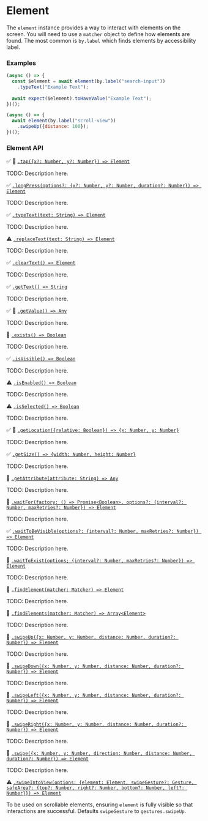 # Element

The `element` instance provides a way to interact with elements on the screen. You will need to use a `matcher` object to define how elements are found. The most common is `by.label` which finds elements by accessibility label.

### Examples

```javascript
(async () => {
  const $element = await element(by.label("search-input"))
    .typeText("Example Text");
  
  await expect($element).toHaveValue("Example Text");
})();
```

```javascript
(async () => {
  await element(by.label("scroll-view"))
    .swipeUp({distance: 100});
})();
```
### Element API

:white_check_mark: :hammer: [```.tap({x?: Number, y?: Number}) => Element```](./element/tap.md)

TODO: Description here.

:white_check_mark: [```.longPress(options?: {x?: Number, y?: Number, duration?: Number}) => Element```](./element/longPress.md)

TODO: Description here.

:white_check_mark: [```.typeText(text: String) => Element```](./element/typeText.md)

TODO: Description here.

:warning: [```.replaceText(text: String) => Element```](./element/replaceText.md)

TODO: Description here.

:white_check_mark: [```.clearText() => Element```](./element/clearText.md)

TODO: Description here.

:white_check_mark: [```.getText() => String```](./element/getText.md)

TODO: Description here.

:white_check_mark: :hammer: [```.getValue() => Any```](./element/getValue.md)

TODO: Description here.

:hammer: [```.exists() => Boolean```](./element/exists.md)

TODO: Description here.

:white_check_mark: [```.isVisible() => Boolean```](./element/isVisible.md)

TODO: Description here.

:warning: [```.isEnabled() => Boolean```](./element/isEnabled.md)

TODO: Description here.

:warning: [```.isSelected() => Boolean```](./element/isSelected.md)

TODO: Description here.

:white_check_mark: :hammer: [```.getLocation({relative: Boolean}) => {x: Number, y: Number}```](./element/getLocation.md)

TODO: Description here.

:white_check_mark: [```.getSize() => {width: Number, height: Number}```](./element/getSize.md)

TODO: Description here.

:hammer: [```.getAttribute(attribute: String) => Any```](./element/getAttribute.md)

TODO: Description here.

:hammer: [```.waitFor(factory: () => Promise<Boolean>, options?: {interval?: Number, maxRetries?: Number}) => Element```](./element/waitFor.md)

TODO: Description here.

:white_check_mark: [```.waitToBeVisible(options?: {interval?: Number, maxRetries?: Number}) => Element```](./element/waitToBeVisible.md)

TODO: Description here.

:hammer: [```.waitToExist(options; {interval?: Number, maxRetries?: Number}) => Element```](./element/waitToExist.md)

TODO: Description here.

:hammer: [```.findElement(matcher: Matcher) => Element```](./element/findElement.md)

TODO: Description here.

:hammer: [```.findElements(matcher: Matcher) => Array<Element>```](./element/findElements.md)

TODO: Description here.

:hammer: [```.swipeUp({x: Number, y: Number, distance: Number, duration?: Number}) => Element```](./device/swipeUp.md)

TODO: Description here.

:hammer: [```.swipeDown({x: Number, y: Number, distance: Number, duration?: Number}) => Element```](./device/swipeDown.md)

TODO: Description here.

:hammer: [```.swipeLeft({x: Number, y: Number, distance: Number, duration?: Number}) => Element```](./device/swipeLeft.md)

TODO: Description here.

:hammer: [```.swipeRight({x: Number, y: Number, distance: Number, duration?: Number}) => Element```](./device/swipeRight.md)

TODO: Description here.

:hammer: [```.swipe({x: Number, y: Number, direction: Number, distance: Number, duration?: Number}) => Element```](./device/swipe.md)

TODO: Description here.

:warning: [```.swipeIntoView(options: {element: Element, swipeGesture?: Gesture, safeArea?: {top?: Number, right?: Number, bottom?: Number, left?: Number}}) => Element```](./device/swipeIntoView.md)

To be used on scrollable elements, ensuring `element` is fully visible so that interactions are successful. Defaults `swipeGesture` to `gestures.swipeUp`.

